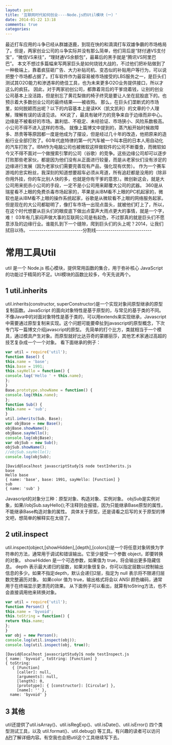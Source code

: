 ```yaml
---
layout: post
title: '互联网时代如何创业----Node.js的Util模块（一）'
date: 2014-01-22 13:18
comments: true
categories: 
---
```

最近打车应用的斗争已经从群雄逐鹿，到现在快的和滴滴打车双雄争霸的市场格局了。但是，两家创业公司的斗争实际并没有那么简单，他们背后是“财付通VS支付宝”，“微信VS来往”，“理财通VS余额包”，最幕后的黑手就是“腾讯VS阿里巴巴”。
本文不想过多篇幅来写两家巨头是如何烧钱大战的，不过他们把补贴做到了一种极端上，靠着疯狂砸广告、大力补贴司机、变态似的补贴用户等行为，可以说把整个市场都占据了。打车软件作为最容易被市场接受的LBS服务之一，是巨头们测试其O2O能力和渗透率的绝佳工具，也为未来更多O2O业务提供接口，所以才这么的疯狂。
因此，对于两家初创公司，都靠着背后的干爹烧着钱，让别的创业公司基本上没活路，但是别忘了黄花梨做的椅子终究是要让人坐在屁股底下的。也预示着大多数创业公司的最终结果——被收购。
那么，在巨头们垄断式的市场里，如何脱颖而出呢？以下的内容基本上是读KK（凯文凯利）的文章的个人理解，理解有误的话请见谅。
KK说了，最具有破坏力的竞争来自于边缘而非中心。边缘是不被看好的市场。赢利低、不稳定、未经验证、市场狭小、风险系数极高。小公司不得不进入这样的市场。
就像上篇博文中提到的，蒸汽船开始时候故障多、昂贵等等原因都一度是他成为了摆设，但是经过几十年的改造，他把原来的造船行业全部打败了。60年代底特律的第一代汽车被一个叫本田的日本人用自动化的汽车打败了。IBM作为电脑公司也被微软这样做软件的公司不断蚕食，而微软如今又不得不面对一个做搜索引擎的公司（谷歌）的竞争。这些边缘公司却可以逐步打败那些老家伙，都是因为他们没有从正面进行较量，而是从老家伙们没有涉足的边缘进行发展（因为老家伙们需要完善现有产品，强化现有优势）。
作为一个赛车游戏的忠实粉丝，我深刻的知道想要超车必须从弯道，所有追赶都是没用的（除非你用外挂，你的车比别人快的多，也就是你有干爹的意思）。微创新这会，就是大公司用来扼杀小公司的手段，一定不是小公司用来颠覆大公司的武器。
360是从瑞星看不上眼的免费杀毒市场起家的，苹果是从IBM看不上眼的PC机起家的，微软也是从IBM看不上眼的操作系统起家，谷歌是从微软看不上眼的网络服务起家。但是现在的大公司都聪明了，像打车市场一出现点苗头，就被他们盯上了，所以，在这个时代想要从巨头们的眼皮底下做出点雷声大雨点更大的事情，就是一个字，难！
03年有几家闷声做大事的互联网公司是有起色，不过那真的就是巨头们不愿意涉及的边缘行业。谁能扎到下一个缝隙，爬到巨头们的头上呢？2014，让我们拭目以待。
--------------------------分割线---------------------------
# 常用工具Util
util 是一个 Node.js 核心模块，提供常用函数的集合，用于弥补核心 JavaScript 的功能过于精简的不足。Util模块的函数比较多，今天先说两个。
## 1 util.inherits
util.inherits(constructor, superConstructor)是一个实现对象间原型继承的原型复制函数。JavaScript 的面向对象特性是基于原型的，与常见的基于类的不同。不像Java中的对面对象特性是基于类的，可以用extends来实现继承，Javascript中需要通过原型复制来实现。这个问题可能要牵扯到javascript的原型概念，下次专门写一篇博文介绍javascript的原型。
先简单的打个比方，类就相当于一个模具，通过模具产生对象。而原型就好比达芬奇的蒙娜丽莎，其他艺术家通过高超的技艺复杂成一个一个对象。
看下面继承的例子：
```javascript testInherits.js
var util = require('util');  
function Base() {
this.name = 'base';
this.base = 1991;
this.sayHello = function() {
console.log('Hello ' + this.name);
};
}
Base.prototype.showName = function() {
console.log(this.name);
};
function Sub() {
this.name = 'sub';
}
util.inherits(Sub, Base);
var objBase = new Base();
objBase.showName();
objBase.sayHello();
console.log(objBase);
var objSub = new Sub();
objSub.showName();
//objSub.sayHello();
console.log(objSub);
```

``` Console
[David@localhost javascriptStudy]$ node testInherits.js 
base
Hello base
{ name: 'base', base: 1991, sayHello: [Function] }
sub
{ name: 'sub' }
```
Javascript的对象分三种：原型对象、构造对象、实例对象。
objSub是实例对象，如果//objSub.sayHello();不注释则会报错，因为只能继承Base原型的属性，不能继承Base构造对象的属性。
具体关于原型，还是请看之后写的关于原型的博文吧，想简单的解释实在太绕了。
## 2 util.inspect
util.inspect(object,[showHidden],[depth],[colors])是一个将任意对象转换为字符串的方法，通常用于调试和错误输出。它至少接受一个参数 object，即要转换的对象。
showHidden 是一个可选参数，如果值为 true，将会输出更多隐藏信息。
depth 表示最大递归的层数，如果对象很复杂，你可以指定层数以控制输出信息的多少。如果不指定depth，默认会递归2层，指定为 null 表示将不限递归层数完整遍历对象。
如果color 值为 true，输出格式将会以 ANSI 颜色编码，通常用于在终端显示更漂亮的效果。
从下面例子可以看出，就算有toString方法，也不会直接调用他来转换对象。
```javascript testInspect.js
var util = require('util');
function Person() {
this.name = 'byvoid';
this.toString = function() {
return this.name;
};
}
var obj = new Person();
console.log(util.inspect(obj));
console.log(util.inspect(obj, true));   
```

``` Console
[David@localhost javascriptStudy]$ node testInspect.js 
{ name: 'byvoid', toString: [Function] }
{ toString: 
   { [Function]
     [caller]: null,
     [arguments]: null,
     [length]: 0,
     [prototype]: { [constructor]: [Circular] },
     [name]: '' },
  name: 'byvoid' }
```
## 3 其他
util还提供了util.isArray()、util.isRegExp()、util.isDate()、util.isError() 四个类型测试工具，以及 util.format()、util.debug() 等工具。有兴趣的读者可以访问 [API](http://javascript.org/api/util.html)了解详细内容。有空我也会把util这个工具继续写下去。
